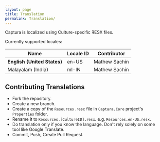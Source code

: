 ```yaml
---
layout: page
title: Translation
permalink: Translation/
---
```


Captura is localized using Culture-specific RESX files.

Currently supported locales:

Name                        | Locale ID | Contributor
----------------------------|-----------|----------------
**English (United States)** | en-US     | Mathew Sachin
Malayalam (India)           | ml-IN     | Mathew Sachin

## Contributing Translations
- Fork the repository.
- Create a new branch.
- Create a copy of the `Resources.resx` file in `Captura.Core` project's `Properties` folder.
- Rename it to `Resources.[CultureID].resx`. e.g. `Resources.en-US.resx`.
- Do translation only if you know the language. Don't rely solely on some tool like Google Translate.
- Commit, Push, Create Pull Request.